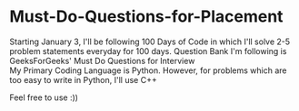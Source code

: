 # Must-Do-Questions-for-Placement
Starting January 3, I'll be following 100 Days of Code in which I'll solve 2-5 problem statements everyday for 100 days. Question Bank I'm following is GeeksForGeeks' Must Do Questions for Interview <br>
My Primary Coding Language is Python. However, for problems which are too easy to write in Python, I'll use C++

Feel free to use :))
